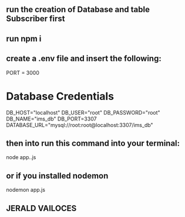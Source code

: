 <!-- THIS IS FOR EXAMINATION ONLY -->

<!-- IMS Home Phone Subscriber Service -->

## run the creation of Database and table Subscriber first
## run npm i

## create a .env file and insert the following:
PORT = 3000
# Database Credentials
DB_HOST="localhost"
DB_USER="root"
DB_PASSWORD="root"
DB_NAME="ims_db"
DB_PORT=3307
DATABASE_URL="mysql://root:root@localhost:3307/ims_db"

## then into run this command into your terminal:
node app..js

## or if you installed nodemon
nodemon app.js

## JERALD VAILOCES